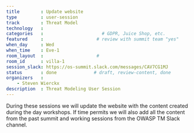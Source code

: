 ```yaml
---
title        : Update website
type         : user-session
track        : Threat Model
technology   :
categories   :                      # GDPR, Juice Shop, etc.
featured     :                    # review with summit team "yes"
when_day     : Wed
when_time    : Eve-1
room_layout  :                    #
room_id      : villa-1
session_slack: https://os-summit.slack.com/messages/CAV7CG1MJ
status       : done              # draft, review-content, done
organizers   :
    - Steven Wierckx
description  : Threat Modeling User Session
---
```


During these sessions we will update the website with the content created during the day workshops.
If time permits we will also add all the content from the past summit and working sessions from the OWASP TM Slack channel.
